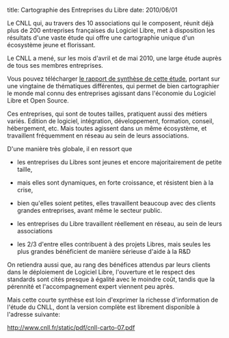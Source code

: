 title: Cartographie des Entreprises du Libre
date: 2010/06/01

Le CNLL qui, au travers des 10 associations qui le composent, réunit déjà plus de 200 entreprises françaises du Logiciel Libre, met à disposition les résultats d'une vaste étude qui offre une cartographie unique d'un écosystème jeune et florissant.

Le CNLL a mené, sur les mois d'avril et de mai 2010, une large étude auprès de tous ses membres entreprises.

Vous pouvez télécharger [le rapport de synthèse de cette étude](/static/pdf/cnll-carto-07.pdf), portant sur une vingtaine de thématiques différentes, qui permet de bien cartographier le monde mal connu des entreprises agissant dans l'économie du Logiciel Libre et Open Source.

Ces entreprises, qui sont de toutes tailles, pratiquent aussi des métiers variés. Edition de logiciel, intégration, développement, formation, conseil, hébergement, etc. Mais toutes agissent dans un même écosystème, et travaillent fréquemment en réseau au sein de leurs associations.

D'une manière très globale, il en ressort que

- les entreprises du Libres sont jeunes et encore majoritairement de petite taille,

- mais elles sont dynamiques, en forte croissance, et résistent bien à la crise,

- bien qu'elles soient petites, elles travaillent beaucoup avec des clients grandes entreprises, avant même le secteur public.

- les entreprises du Libre travaillent réellement en réseau, au sein de leurs associations

- les 2/3 d'entre elles contribuent à des projets Libres, mais seules les plus grandes bénéficient de manière sérieuse d'aide à la R&D

On retiendra aussi que, au rang des bénéfices attendus par leurs clients dans le déploiement de Logiciel Libre, l'ouverture et le respect des standards sont cités presque à égalité avec le moindre coût, tandis que la pérennité et l'accompagnement expert viennent peu après.

Mais cette courte synthèse est loin d'exprimer la richesse d'information de l'étude du CNLL, dont la version complète est librement disponible à l'adresse suivante:

<http://www.cnll.fr/static/pdf/cnll-carto-07.pdf>



